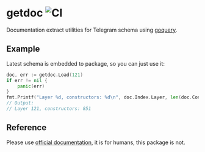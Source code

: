 # getdoc ![CI](https://github.com/gotd/getdoc/workflows/CI/badge.svg)

Documentation extract utilities for Telegram schema using [goquery](https://github.com/PuerkitoBio/goquery).

## Example
Latest schema is embedded to package, so you can just use it:
```go
doc, err := getdoc.Load(121)
if err != nil {
    panic(err)
}
fmt.Printf("Layer %d, constructors: %d\n", doc.Index.Layer, len(doc.Constructors))
// Output:
// Layer 121, constructors: 851
```

## Reference

Please use [official documentation](https://core.telegram.org/schema), it is for humans,
this package is not.

